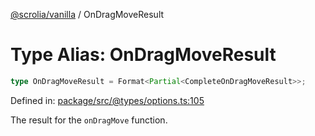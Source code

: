[@scrolia/vanilla](../README.md) / OnDragMoveResult

# Type Alias: OnDragMoveResult

```ts
type OnDragMoveResult = Format<Partial<CompleteOnDragMoveResult>>;
```

Defined in: [package/src/@types/options.ts:105](https://github.com/scrolia/vanilla/blob/71d11a743faf8de64b56201c92ff9484fdce9f24/package/src/@types/options.ts#L105)

The result for the `onDragMove` function.

